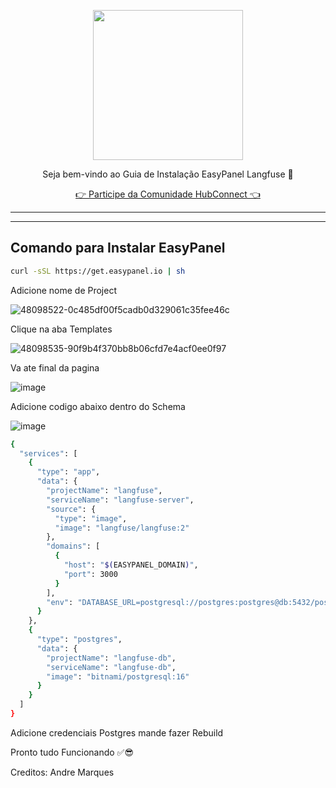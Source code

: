 <p align="center">
<img src="https://cwmkt.com.br/wp-content/uploads/2024/04/logo_github.png" width="240" />
<p align="center">Seja bem-vindo ao Guia de Instalação EasyPanel Langfuse 🚀</p>
</p>
  
<p align="center"> 
<a href="https://hubconnect.top" target="_blank">👉 Participe da Comunidade HubConnect 👈</a>
</p>

<hr />
<hr />

## Comando para Instalar EasyPanel

```bash
curl -sSL https://get.easypanel.io | sh
```

Adicione nome de Project

![48098522-0c485df00f5cadb0d329061c35fee46c](https://github.com/cwmkt/easypanelevotypebot/assets/91642837/b72c1359-91ca-4bf6-9fb1-32525ba5747b)

Clique na aba Templates

![48098535-90f9b4f370bb8b06cfd7e4acf0ee0f97](https://github.com/cwmkt/easypanelevotypebot/assets/91642837/03c1830c-621c-40b3-94ee-93eb568c8d2e)

Va ate final da pagina

![image](https://github.com/comunidadehubconnect/easypanelwoofedcrm/assets/91642837/828a9e88-45f2-4b6b-98f1-ab4f164d2889)

Adicione codigo abaixo dentro do Schema

![image](https://github.com/comunidadehubconnect/easypanelwoofedcrm/assets/91642837/74b97f33-e5d2-495d-aaba-25bb8b433adf)

```bash
{
  "services": [
    {
      "type": "app",
      "data": {
        "projectName": "langfuse",
        "serviceName": "langfuse-server",
        "source": {
          "type": "image",
          "image": "langfuse/langfuse:2"
        },
        "domains": [
          {
            "host": "$(EASYPANEL_DOMAIN)",
            "port": 3000
          }
        ],
        "env": "DATABASE_URL=postgresql://postgres:postgres@db:5432/postgres \nNEXTAUTH_SECRET=mysecret \nSALT=mysalt \nNEXTAUTH_URL=https://$(EASYPANEL_DOMAIN)"
      }
    },
    {
      "type": "postgres",
      "data": {
        "projectName": "langfuse-db",
        "serviceName": "langfuse-db",
        "image": "bitnami/postgresql:16"
      }
    }
  ]
}
```

Adicione credenciais Postgres mande fazer Rebuild

Pronto tudo Funcionando ✅😎

Creditos: Andre Marques

